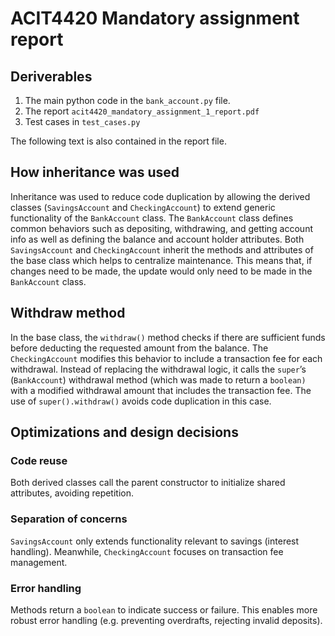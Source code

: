 # ACIT4420 Mandatory assignment report

## Deriverables

1. The main python code in the `bank_account.py` file.
2. The report `acit4420_mandatory_assignment_1_report.pdf`
3. Test cases in `test_cases.py`

The following text is also contained in the report file.

## How inheritance was used

Inheritance was used to reduce code duplication by allowing the derived classes (`SavingsAccount` and `CheckingAccount`) to extend generic functionality of the `BankAccount` class. The `BankAccount` class defines common behaviors such as depositing, withdrawing, and getting account info as well as defining the balance and account holder attributes. Both `SavingsAccount` and `CheckingAccount` inherit the methods and attributes of the base class which helps to centralize maintenance. This means that, if changes need to be made, the update would only need to be made in the `BankAccount` class.

## Withdraw method

In the base class, the `withdraw()` method checks if there are sufficient funds before deducting the requested amount from the balance. The `CheckingAccount` modifies this behavior to include a transaction fee for each withdrawal. Instead of replacing the withdrawal logic, it calls the `super`’s (`BankAccount`) withdrawal method (which was made to return a `boolean)` with a modified withdrawal amount that includes the transaction fee. The use of `super().withdraw()` avoids code duplication in this case.

## Optimizations and design decisions

### Code reuse

Both derived classes call the parent constructor to initialize shared attributes, avoiding repetition.

### Separation of concerns

`SavingsAccount` only extends functionality relevant to savings (interest handling). Meanwhile, `CheckingAccount` focuses on transaction fee management.

### Error handling

Methods return a `boolean` to indicate success or failure. This enables more robust error handling (e.g. preventing overdrafts, rejecting invalid deposits).
